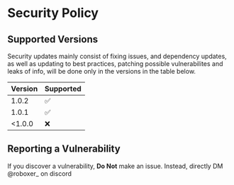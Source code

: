 # Security Policy

## Supported Versions

Security updates mainly consist of fixing issues, and dependency updates, as well as updating to best practices, patching possible vulnerabilites and leaks of info, will be done only in the versions in the table below.

| Version | Supported          |
| ------- | ------------------ |
| 1.0.2   | ✅                 |
| 1.0.1   | ✅                 |
| <1.0.0  | ❌                 |

## Reporting a Vulnerability
If you discover a vulnerability, **Do Not** make an issue. Instead, directly DM @roboxer_ on discord
